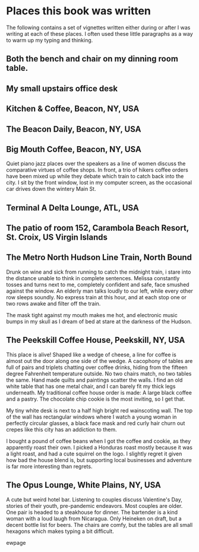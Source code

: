 # Places this book was written

The following contains a set of vignettes written either during or after I was writing at each of these places. I often used these little paragraphs as a way to warm up my typing and thinking.

## Both the bench and chair on my dinning room table.


## My small upstairs office desk

## Kitchen & Coffee, Beacon, NY, USA

## The Beacon Daily, Beacon, NY, USA

## Big Mouth Coffee, Beacon, NY, USA

Quiet piano jazz places over the speakers as a line of women discuss the comparative virtues of coffee shops. In front, a trio of hikers coffee orders have been mixed up while they debate which train to catch back into the city. I sit by the front window, lost in my computer screen, as the occasional car drives down the wintery Main St.

## Terminal A Delta Lounge, ATL, USA



## The patio of room 152, Carambola Beach Resort, St. Croix, US Virgin Islands



## The Metro North Hudson Line Train, North Bound

Drunk on wine and sick from running to catch the midnight train, i stare into the distance unable to think in complete sentences. Melissa constantly tosses and turns next to me, completely confident and safe, face smushed against the window. An elderly man talks loudly to our left, while every other row sleeps soundly. No express train at this hour, and at each stop one or two rows awake and filter off the train.

The mask tight against my mouth makes me hot, and electronic music bumps in my skull as I dream of bed at stare at the darkness of the Hudson.

## The Peekskill Coffee House, Peekskill, NY, USA

This place is alive! Shaped like a wedge of cheese, a line for coffee is almost out the door along one side of the wedge. A cacophony of tables are full of pairs and triplets chatting over coffee drinks, hiding from the fifteen degree Fahrenheit temperature outside. No two chairs match, no two tables the same. Hand made quilts and paintings scatter the walls. I find an old white table that has one metal chair, and I can barely fit my thick legs underneath. My traditional coffee house order is made: A large black coffee and a pastry. The chocolate chip cookie is the most inviting, so I get that. 

My tiny white desk is next to a half high bright red wainscoting wall. The top of the wall has rectangular windows where I watch a young woman in perfectly circular glasses, a black face mask and red curly hair churn out crepes like this city has an addiction to them.

I bought a pound of coffee beans when I got the coffee and cookie, as they apparently roast their own. I picked a Honduras roast mostly because it was a light roast, and had a cute squirrel on the logo. I slightly regret it given how bad the house blend is, but supporting local businesses and adventure is far more interesting than regrets.

## The Opus Lounge, White Plains, NY, USA

A cute but weird hotel bar. Listening to couples discuss Valentine's Day, stories of their youth, pre-pandemic endeavors. Most couples are older. One pair is headed to a steakhouse for dinner. The bartender is a kind woman with a loud laugh from Nicaragua. Only Heineken on draft, but a decent bottle list for beers. The chairs are comfy, but the tables are all small hexagons which makes typing a bit difficult.



ewpage

